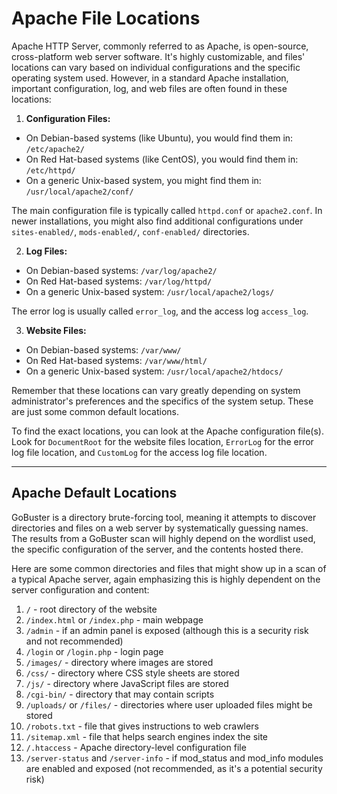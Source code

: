 # Apache File Locations

Apache HTTP Server, commonly referred to as Apache, is open-source, cross-platform web server software. It's highly customizable, and files' locations can vary based on individual configurations and the specific operating system used. However, in a standard Apache installation, important configuration, log, and web files are often found in these locations:

1. **Configuration Files:**

- On Debian-based systems (like Ubuntu), you would find them in: `/etc/apache2/`
- On Red Hat-based systems (like CentOS), you would find them in: `/etc/httpd/`
- On a generic Unix-based system, you might find them in: `/usr/local/apache2/conf/`

The main configuration file is typically called `httpd.conf` or `apache2.conf`. In newer installations, you might also find additional configurations under `sites-enabled/`, `mods-enabled/`, `conf-enabled/` directories.

2. **Log Files:**

- On Debian-based systems: `/var/log/apache2/`
- On Red Hat-based systems: `/var/log/httpd/`
- On a generic Unix-based system: `/usr/local/apache2/logs/`

The error log is usually called `error_log`, and the access log `access_log`.

3. **Website Files:**

- On Debian-based systems: `/var/www/`
- On Red Hat-based systems: `/var/www/html/`
- On a generic Unix-based system: `/usr/local/apache2/htdocs/`

Remember that these locations can vary greatly depending on system administrator's preferences and the specifics of the system setup. These are just some common default locations.

To find the exact locations, you can look at the Apache configuration file(s). Look for `DocumentRoot` for the website files location, `ErrorLog` for the error log file location, and `CustomLog` for the access log file location.

---

## Apache Default Locations

GoBuster is a directory brute-forcing tool, meaning it attempts to discover directories and files on a web server by systematically guessing names. The results from a GoBuster scan will highly depend on the wordlist used, the specific configuration of the server, and the contents hosted there.

Here are some common directories and files that might show up in a scan of a typical Apache server, again emphasizing this is highly dependent on the server configuration and content:

1. `/` - root directory of the website
2. `/index.html` or `/index.php` - main webpage
3. `/admin` - if an admin panel is exposed (although this is a security risk and not recommended)
4. `/login` or `/login.php` - login page
5. `/images/` - directory where images are stored
6. `/css/` - directory where CSS style sheets are stored
7. `/js/` - directory where JavaScript files are stored
8. `/cgi-bin/` - directory that may contain scripts
9. `/uploads/` or `/files/` - directories where user uploaded files might be stored
10. `/robots.txt` - file that gives instructions to web crawlers
11. `/sitemap.xml` - file that helps search engines index the site
12. `/.htaccess` - Apache directory-level configuration file
13. `/server-status` and `/server-info` - if mod_status and mod_info modules are enabled and exposed (not recommended, as it's a potential security risk)
